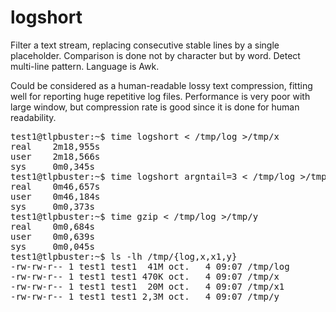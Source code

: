 # logshort

Filter a text stream, replacing consecutive stable lines by a single placeholder.
Comparison is done not by character but by word. Detect multi-line pattern.
Language is Awk.

Could be considered as a human-readable lossy text compression, fitting well for reporting huge repetitive log files.
Performance is very poor with large window, but compression rate is good since it is done for human readability.

<pre>test1@tlpbuster:~$ time logshort < /tmp/log >/tmp/x
real    2m18,955s
user    2m18,566s
sys     0m0,345s
test1@tlpbuster:~$ time logshort argntail=3 < /tmp/log >/tmp/x1
real    0m46,657s
user    0m46,184s
sys     0m0,373s
test1@tlpbuster:~$ time gzip < /tmp/log >/tmp/y
real    0m0,684s
user    0m0,639s
sys     0m0,045s
test1@tlpbuster:~$ ls -lh /tmp/{log,x,x1,y}
-rw-rw-r-- 1 test1 test1  41M oct.   4 09:07 /tmp/log
-rw-rw-r-- 1 test1 test1 470K oct.   4 09:07 /tmp/x
-rw-rw-r-- 1 test1 test1  20M oct.   4 09:07 /tmp/x1
-rw-rw-r-- 1 test1 test1 2,3M oct.   4 09:07 /tmp/y</pre>

